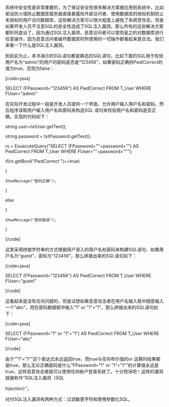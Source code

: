 系统中安全性是非常重要的，为了保证安全性很多解决方案被应用到系统中，比如架设防火墙防止数据库服务器直接暴露给外部访问者、使用数据库的授权机制防止未授权的用户访问数据库，这些解决方案可以很大程度上避免了系统受攻击，但是如果开发人员不注意SQL的安全性造成了SQL注入漏洞，那么所有的这些解决方案都形同虚设了，因为通过SQL注入漏洞，恶意访问者可以堂而皇之的对数据库进行任意操作，因为恶意访问者破坏数据库时所使用的一切操作都看起来是合法。我们来看一下什么是SQL注入漏洞。
到目前为止，本书演示的SQL语句都是静态的SQL语句，比如下面的SQL用于校验用户名为“admin”的用户的密码是否是“123456”，如果密码正确则PwdCorrect的值为true，否则为false：
[code=java]
SELECT (FPassword="123456") AS PwdCorrect FROM T_User WHERE FUser="admin"
在实际开发过程中一般是开发人员提供一个界面，允许用户输入用户名和密码，然后程序读取用户输入用户名和密码来构造SQL 语句来校验用户名和密码是否正确。实现的代码如下：
string user=txtUser.getText();
string password = txtPassword.getText();
rs = ExuecuteQuery("SELECT (FPassword=""+password+"") AS PwdCorrect FROM T_User WHERE FUser=""+password+""");
if(rs.getBool("PwdCorrect ")==true)
{
	ShowMessage("密码正确");
}
else
{
	ShowMessage("密码错误");
}
[/code]
这里采用拼接字符串的方式根据用户录入的用户名和密码来构建SQL语句，如果用户名为“guest”，密码为“123456”，那么拼接出来的SQL语句如下：
[code=java]
SELECT (FPassword="123456") AS PwdCorrect FROM T_User WHERE FUser="guest"
[/code]
这看起来是没有任何问题的，但是试想如果恶意攻击者在用户名输入框中随意输入一个“abc”，而在密码数据框中输入“1" or "1"="1”，那么拼接出来的SQL语句如下：
[code=java]
SELECT (FPassword="1" or "1"="1") AS PwdCorrect FROM T_User WHERE FUser="abc"
[/code]
由于“"1"="1"”这个表达式永远返回true，而true与任何布尔值的or 运算的结果都是true，那么无论正确密码是什么“FPassword="1" or "1"="1"”的计算值永远是true，这样恶意攻击者就可以使用任何帐户登录系统了。十分惊讶吧！这样的漏洞就被称作“SQL注入漏洞（SQL
Injection）”。
对付SQL注入漏洞有两种方式：过滤敏感字符和使用参数化SQL。
